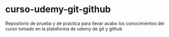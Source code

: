 # curso-udemy-git-github
Repositorio de prueba y de practica para llevar acabo los conocimientos del curso tomado en la plataforma de udemy de git y github
